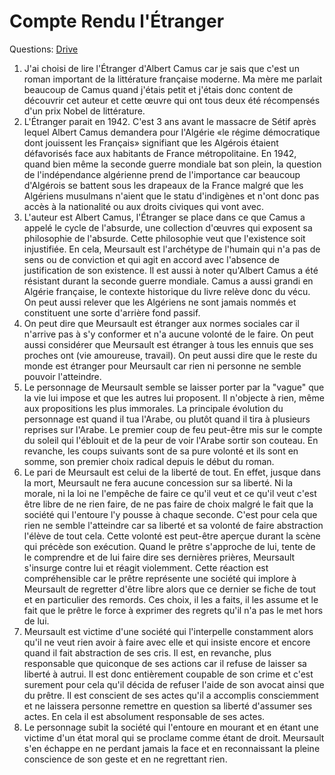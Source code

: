 # Compte Rendu l'Étranger

Questions: [Drive](https://docs.google.com/document/d/1GwJhs_u0BVinvv1ANiadNSTJ3Ru9l4bO/edit)

1. J'ai choisi de lire l'Étranger d'Albert Camus car je sais que c'est un roman important de la littérature française moderne. Ma mère me parlait beaucoup de Camus quand j'étais petit et j'étais donc content de découvrir cet auteur et cette œuvre qui ont tous deux été récompensés d'un prix Nobel de littérature. 
2. L'Étranger parait en 1942. C'est 3 ans avant le massacre de Sétif après lequel Albert Camus demandera pour l'Algérie «le régime démocratique dont jouissent les Français» signifiant que les Algérois étaient défavorisés face aux habitants de France métropolitaine. En 1942, quand bien même la seconde guerre mondiale bat son plein, la question de l'indépendance algérienne prend de l'importance car beaucoup d'Algérois se battent sous les drapeaux de la France malgré que les Algériens musulmans n'aient que le statu d'indigènes et n'ont donc pas accès à la nationalité ou aux droits civiques qui vont avec. 
3. L'auteur est Albert Camus, l'Étranger se place dans ce que Camus a appelé le cycle de l'absurde, une collection d'œuvres qui exposent sa philosophie de l'absurde. Cette philosophie veut que l'existence soit injustifiée. En cela, Meursault est l'archétype de l'humain qui n'a pas de sens ou de conviction et qui agit en accord avec l'absence de justification de son existence. Il est aussi à noter qu'Albert Camus a été résistant durant la seconde guerre mondiale. Camus a aussi grandi en Algérie française, le contexte historique du livre relève donc du vécu. On peut aussi relever que les Algériens ne sont jamais nommés et constituent une sorte d'arrière fond passif. 
4. On peut dire que Meursault est étranger aux normes sociales car il n'arrive pas à s'y conformer et n'a aucune volonté de le faire.  On peut aussi considérer que Meursault est étranger à tous les ennuis que ses proches ont (vie amoureuse, travail). On peut aussi dire que le reste du monde est étranger pour Meursault car rien ni personne ne semble pouvoir l'atteindre. 
5. Le personnage de Meursault semble se laisser porter par la "vague" que la vie lui impose et que les autres lui proposent. Il n'objecte à rien, même aux propositions les plus immorales. La principale évolution du personnage est quand il tua l'Arabe, ou plutôt quand il tira à plusieurs reprises sur l'Arabe. Le premier coup de feu peut-être mis sur le compte du soleil qui l'éblouit et de la peur de voir l'Arabe sortir son couteau. En revanche, les coups suivants sont de sa pure volonté et ils sont en somme, son premier choix radical depuis le début du roman.
6. Le pari de Meursault est celui de la liberté de tout. En effet, jusque dans la mort, Meursault ne fera aucune concession sur sa liberté. Ni la morale, ni la loi ne l'empêche de faire ce qu'il veut et ce qu'il veut c'est être libre de ne rien faire, de ne pas faire de choix malgré le fait que la société qui l'entoure l'y pousse à chaque seconde. C'est pour cela que rien ne semble l'atteindre car sa liberté et sa volonté de faire abstraction l'élève de tout cela. Cette volonté est peut-être aperçue durant la scène qui précède son exécution. Quand le prêtre s'approche de lui, tente de le comprendre et de lui faire dire ses dernières prières, Meursault s'insurge contre lui et réagit violemment. Cette réaction est compréhensible car le prêtre représente une société qui implore à Meursault de regretter d'être libre alors que ce dernier se fiche de tout et en particulier des remords. Ces choix, il les a faits, il les assume et le fait que le prêtre le force à exprimer des regrets qu'il n'a pas le met hors de lui.
7. Meursault est victime d'une société qui l'interpelle constamment alors qu'il ne veut rien avoir à faire avec elle et qui insiste encore et encore quand il fait abstraction de ses cris. Il est, en revanche, plus responsable que quiconque de ses actions car il refuse de laisser sa liberté à autrui. Il est donc entièrement coupable de son crime et c'est surement pour cela qu'il décida de refuser l'aide de son avocat ainsi que du prêtre. Il est conscient de ses actes qu'il a accomplis consciemment et ne laissera personne remettre en question sa liberté d'assumer ses actes. En cela il est absolument responsable de ses actes.
8. Le personnage subit la société qui l'entoure en mourant et en étant une victime d'un état moral qui se proclame comme étant de droit. Meursault s'en échappe en ne perdant jamais la face et en reconnaissant la pleine conscience de son geste et en ne regrettant rien. 
<!--stackedit_data:
eyJoaXN0b3J5IjpbNjQ5Njk2NTU2LDE4MTY2NTM4MzUsMTE4Nz
E3MTA5NCw3NDQ1OTYzNDgsLTg5NTkzNjA3OSwxMjAxMjM0NzEy
LC0yMjA5MjU5MDQsNzA3NjA1OTg3LC0xOTMwMjcyOTcwLDEyND
A4MTE0OTIsMTE2Njg0NjcwLC00ODU5Mzc1MTUsNTMzNzgwODI0
LC0xNTE3NjEwMDIzLDExNzY1MTY5MTcsMTY3MTEzOTg1NCwtOT
E0NDQzNjQzLDExMTE5NzU5ODIsLTEzNjY4MTM4OTcsLTEzNzUx
MTEyMzhdfQ==
-->